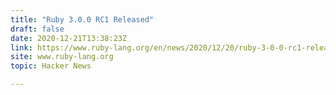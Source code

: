 ```yaml
---
title: "Ruby 3.0.0 RC1 Released"
draft: false
date: 2020-12-21T13:38:23Z
link: https://www.ruby-lang.org/en/news/2020/12/20/ruby-3-0-0-rc1-released/?utm_medium=RSS&utm_source=hune
site: www.ruby-lang.org
topic: Hacker News  

---
```

